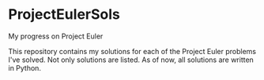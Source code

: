 # ProjectEulerSols
My progress on Project Euler

This repository contains my solutions for each of the Project Euler problems I've solved. 
Not only solutions are listed. 
As of now, all solutions are written in Python.
